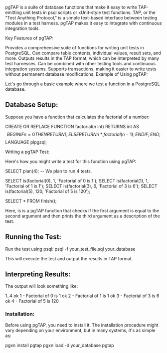 pgTAP is a suite of database functions that make it easy to write TAP-emitting unit tests in psql scripts or xUnit-style test functions. TAP, or the "Test Anything Protocol," is a simple text-based interface between testing modules in a test harness. pgTAP makes it easy to integrate with continuous integration tools.

Key Features of pgTAP:

Provides a comprehensive suite of functions for writing unit tests in PostgreSQL.
Can compare table contents, individual values, result sets, and more.
Outputs results in the TAP format, which can be interpreted by many test harnesses.
Can be combined with other testing tools and continuous integration systems.
Supports transactions, making it easier to write tests without permanent database modifications.
Example of Using pgTAP:

Let's go through a basic example where we test a function in a PostgreSQL database.

## Database Setup:

Suppose you have a function that calculates the factorial of a number:

CREATE OR REPLACE FUNCTION factorial(n int) RETURNS int AS $$
BEGIN
    IF n = 0 THEN
        RETURN 1;
    ELSE
        RETURN n * factorial(n - 1);
    END IF;
END;
$$ LANGUAGE plpgsql;


Writing a pgTAP Test:

Here's how you might write a test for this function using pgTAP:

SELECT plan(4);  -- We plan to run 4 tests.

SELECT is(factorial(0), 1, 'Factorial of 0 is 1');
SELECT is(factorial(1), 1, 'Factorial of 1 is 1');
SELECT is(factorial(3), 6, 'Factorial of 3 is 6');
SELECT is(factorial(5), 120, 'Factorial of 5 is 120');

SELECT * FROM finish();

Here, is is a pgTAP function that checks if the first argument is equal to the second argument and then prints the third argument as a description of the test.

## Running the Test:

Run the test using psql:
psql -f your_test_file.sql your_database

This will execute the test and output the results in TAP format.

## Interpreting Results:

The output will look something like:

1..4
ok 1 - Factorial of 0 is 1
ok 2 - Factorial of 1 is 1
ok 3 - Factorial of 3 is 6
ok 4 - Factorial of 5 is 120

### Installation:

Before using pgTAP, you need to install it. The installation procedure might vary depending on your environment, but in many systems, it's as simple as:

pgxn install pgtap
pgxn load -d your_database pgtap
